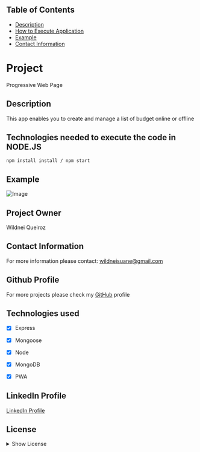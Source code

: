 

## Table of Contents

* [Description](#description)
* [How to Execute Application](#How-to-execute-application)
* [Example](#example)
* [Contact Information](#Contact-information)

# Project

Progressive Web Page

## Description

This app enables you to create and manage a list of budget online or offline


## Technologies needed to execute the code in NODE.JS

``` npm install install / npm start  ```

## Example

![Image](https://ik.imagekit.io/devdojo/readme_gif/fitnesstracker_Hq8GPzEF2V.gif)

## Project Owner

Wildnei Queiroz

## Contact Information

For more information please contact: wildneisuane@gmail.com

## Github Profile

For more projects please check my [GitHub](https://github.com/https://github.com/wildnei) profile

## Technologies used

- [x] Express
- [x] Mongoose
- [x] Node
- [x] MongoDB
- [x] PWA


## LinkedIn Profile

[LinkedIn Profile](https://linkedin.com/in/wildneisuane)

## License

<details>
            <summary>
                <a>Show License</a>
            </summary>
Permission is hereby granted, free of charge, to any person obtaining a copy of this software and associated documentation files (the "Software"), to deal in the Software without restriction, including without limitation the rights to use, copy, modify, merge, publish, distribute, sublicense, and/or sell copies of the Software, and to permit persons to whom the Software is furnished to do so, subject to the following conditions:
The above copyright notice and this permission notice shall be included in all copies or substantial portions of the Software.
    
THE SOFTWARE IS PROVIDED "AS IS", WITHOUT WARRANTY OF ANY KIND, EXPRESS OR IMPLIED, INCLUDING BUT NOT LIMITED TO THE WARRANTIES OF MERCHANTABILITY, FITNESS FOR A PARTICULAR PURPOSE AND NONINFRINGEMENT.IN NO EVENT SHALL THE AUTHORS OR COPYRIGHT HOLDERS BE LIABLE FOR ANY CLAIM, DAMAGES OR OTHER LIABILITY, WHETHER IN AN ACTION OF CONTRACT, TORT OR OTHERWISE, ARISING FROM, OUT OF OR IN CONNECTION WITH THE SOFTWARE OR THE USE OR OTHER DEALINGS IN THE SOFTWARE.
    </details>



    